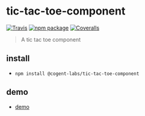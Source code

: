 # tic-tac-toe-component

[![Travis][build-badge]][build]
[![npm package][npm-badge]][npm]
[![Coveralls][coveralls-badge]][coveralls]

> A tic tac toe component

## install

- `npm install @cogent-labs/tic-tac-toe-component`

## demo

- [demo](http://familiar-harbor.surge.sh/)

[build-badge]: https://img.shields.io/travis/dearfrankg/tic-tac-toe-component/master.png?style=flat-square
[build]: https://travis-ci.org/dearfrankg/tic-tac-toe-component
[npm-badge]: https://img.shields.io/npm/v/npm-package.png?style=flat-square
[npm]: https://www.npmjs.org/package/npm-package
[coveralls-badge]: https://img.shields.io/coveralls/dearfrankg/tic-tac-toe-component/master.png?style=flat-square
[coveralls]: https://coveralls.io/github/dearfrankg/tic-tac-toe-component
